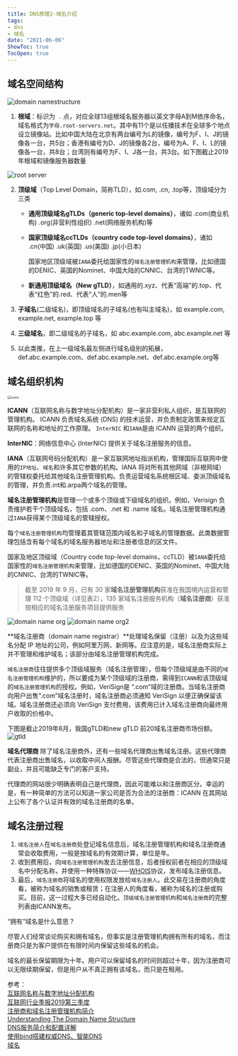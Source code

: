 ```yaml
---
title: DNS原理2-域名介绍
tags: 
- dns
- 域名
date: "2021-06-06"
ShowToc: true
TocOpen: true
---
```


## 域名空间结构

![domain namestructure](images/domain-name-structure.png)

1. **根域**：标识为` .` 点，对应全球13组根域名服务器以英文字母A到M依序命名，域名格式为`字母.root-servers.net`。其中有11个是以任播技术在全球多个地点设立镜像站。比如中国大陆在北京有两台编号为L的镜像，编号为F、I、J的镜像各一台，共5台；香港有编号为D、J的镜像各2台，编号为A、F、I、L的镜像各一台，共8台；台湾则有编号为F、I、J各一台，共3台。如下图截止2019年根域和镜像服务器数量

![root server](images/root-server.png)

2. **顶级域**（Top Level Domain，简称TLD），如.com, .cn, .top等，顶级域分为三类

    * **通用顶级域名gTLDs（generic top-level domains）**，诸如 .com(商业机构) .org(非营利性组织) .net(网络服务机构)等

    * **国家顶级域名ccTLDs（country code top-level domains）**，诸如 .cn(中国) .uk(英国) .us(美国) .jp(小日本)

      国家地区顶级域被`IANA`委托给国家性的`域名注册管理机构`来管理，比如德国的DENIC、英国的Nominet、中国大陆的CNNIC、台湾的TWNIC等。

    * **新通用顶级域名（New gTLD）**，如通用的.xyz、代表“高端”的.top、代表“红色”的.red、代表“人”的.men等

3. **子域名**(二级域名)，即顶级域名的子域名(也有叫主域名)，如 example.com, example.net, example.top 等

4. **三级域名**，即二级域名的子域名，如 abc.example.com, abc.example.net 等

5. 以此类推，在上一级域名最左侧进行域名级别的拓展，def.abc.example.com、def.abc.example.net、def.abc.example.org等

## 域名组织机构

<img src="images/icann.png" alt="icann" style="zoom:50%;" />

**ICANN**（互联网名称与数字地址分配机构）是一家非营利私人组织，是互联网的管理机构。
ICANN 负责域名系统 (DNS) 的技术运营，并负责制定政策来规定互联网的名称和地址的工作原理。
`InterNIC` 和` IANA `是由 ICANN 运营的两个组织。

**InterNIC**：网络信息中心 (InterNIC) 提供关于域名注册服务的信息。

**IANA**（互联网号码分配机构）是一家互联网地址指派机构，管理国际互联网中使用的`IP地址`、`域名`和许多其它参数的机构。IANA 将对所有其他网域（非根网域）的管辖权委托给其他域名注册管理机构。负责运营域名系统根区域、委派顶级域名的管理，并负责.int和.arpa两个域名的管理。

**域名注册管理机构**是管理一个或多个顶级或下级域名的组织。例如，Verisign 负责维护若干个顶级域名，包括 .com、.net 和 .name 域名。域名注册管理机构通过` IANA `获得某个顶级域名的管辖授权。

每个`域名注册管理机构`均管理着其管辖范围内域名和子域名的管理数据。此类数据管理包括含有每个域名的域名服务器地址和注册者信息的区文件。

国家及地区顶级域（Country code top-level domains，ccTLD）被`IANA`委托给国家性的`域名注册管理机构`来管理，比如德国的DENIC、英国的Nominet、中国大陆的CNNIC、台湾的TWNIC等。

>截至 2019 年 9 月，已有 30 家**域名注册管理机构**获准在我国境内运营和管理 112 个顶级域（详见表2），135 家域名注册服务机构（**域名注册商**）获准按相应的域名注册服务项目提供服务

![domain name org](images/domain-name-org.png)
	![domain name org2](images/domain-name-org2.png)

**域名注册商（domain name registrar）**处理域名保留（注册）以及为这些域名分配 IP 地址的公司，例如阿里万网、新网等。应注意的是，域名注册商实际上并不管理和维护域名；该部分由域名注册管理机构完成。

`域名注册商`往往提供多个顶级域服务（域名注册管理），但每个顶级域是由不同的`域名注册管理机构`维护的，所以要成为某个顶级域的注册商，需得到`ICANN`和该顶级域的`域名注册管理机构`的授权。例如，VeriSign是 “.com”域的注册商。当域名注册商向用户出售“.com”域名注册时，域名注册商必须通知 VeriSign 以便正确保留该域。域名注册商还必须向 VeriSign 支付费用，该费用已计入域名注册商向最终用户收取的价格中。

下图是截止2019年6月，我国gTLD和new gTLD 前20域名注册商市场份额。
![gtld](images/gtld.png)

**域名代理商** 除了域名注册商外，还有一些域名代理商出售域名注册。这些代理商代表注册商出售域名，以收取中间人报酬。尽管这些代理商是合法的，但通常只是副业，并且可能缺乏专门的客户支持。

代理商的网站很少明确表明自己是代理商，因此可能难以和注册商区分。幸运的是，有一种简单的方法可以知道一家公司是否为合法的注册商：ICANN 在其网站上公布了各个认证并有效的域名注册商的名单。


## 域名注册过程

1. `域名注册人`在`域名注册商`处登记域名信息后，域名注册管理机构和域名注册商通常会收取费用，一般是按域名的有效期计算，单位是年。
2. 收到费用后，向`域名注册管理机构`发去注册信息，后者授权前者在相应的顶级域名中分配名称，并使用一种特殊协议——[WHOIS](https://zh.wikipedia.org/wiki/WHOIS)协议，发布域名注册信息。
3. 最后，`域名注册商`将域名的使用权限发放给`域名注册人`。此交易在注册商的角度看，被称为域名的销售或租赁；在注册人的角度看，被称为域名的注册或购买。目前，这一过程大多已经自动化。`顶级域名注册管理机构`和`域名注册商`的完整列表由ICANN发布。



“拥有”域名是什么意思？

尽管人们经常谈论购买和拥有域名，但事实是注册管理机构拥有所有的域名，而注册商只是为客户提供在有限时间内保留这些域名的机会。

域名的最长保留期限为十年。用户可以保留域名的时间则超过十年，因为注册商可以无限续期保留，但是用户从不真正拥有该域名，而只是在租用。


参考：   
[互联网名称与数字地址分配机构](https://zh.wikipedia.org/wiki/%E4%BA%92%E8%81%94%E7%BD%91%E5%90%8D%E7%A7%B0%E4%B8%8E%E6%95%B0%E5%AD%97%E5%9C%B0%E5%9D%80%E5%88%86%E9%85%8D%E6%9C%BA%E6%9E%84)    
[互联网行业季报2019第三季度](https://www.miit.gov.cn/n1146285/n1146352/n3054355/n3057709/n3057722/c7551763/part/7551769.pdf)      
[注册商和域名注册管理机构简介](https://support.google.com/domains/answer/3251189#zippy=%2C%E5%9F%9F%E5%90%8D%E6%B3%A8%E5%86%8C%E7%AE%A1%E7%90%86%E6%9C%BA%E6%9E%84%2C%E6%B3%A8%E5%86%8C%2C%E6%B3%A8%E5%86%8C%E5%95%86%2C%E6%B3%A8%E5%86%8C%E8%80%85)    
[Understanding The Domain Name Structure](http://www.steves-internet-guide.com/domain-name-structure/)    
[DNS服务简介和配置详解](https://blog.51cto.com/longlei/2053983)    
[使用bind搭建权威DNS、智能DNS](https://blog.csdn.net/han156/article/details/78239932)    
[域名](https://zh.wikipedia.org/wiki/%E5%9F%9F%E5%90%8D)